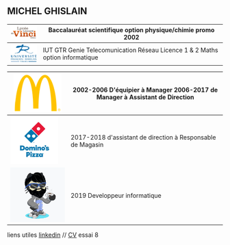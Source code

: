 ## MICHEL GHISLAIN 



| ![Image](lycée.png)  |  Baccalauréat scientifique option physique/chimie promo 2002  |
| ------------------ | ------------ |
| ![Image](univ.png)   |   IUT GTR Genie Telecomunication Réseau  Licence 1 & 2 Maths option informatique |


|![Image](mc.png)| 2002-2006 D'équipier à Manager 2006-2017 de Manager à Assistant de Direction|
|-------------|--------------------------|
|![Image](dom.png)|2017-2018 d'assistant de direction à Responsable de Magasin|
|![Image](cat.png)|2019 Developpeur informatique|



liens utiles [linkedin](https://www.linkedin.com/in/ghislain-michel-31b024153/) // [CV](CV_Ghislain_Michel_M2i.docx) essai 8



 
 
